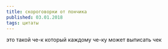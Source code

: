 ```yaml
---
title: скороговорки от пончика
published: 03.01.2018
tags: цитаты
---
```


это такой че-к который каждому че-ку может выписать чек
